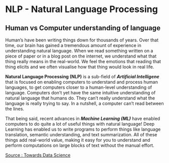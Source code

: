 # NLP - Natural Language Processing 

## Human vs Computer understanding of language

Human’s have been writing things down for thousands of years. Over that time, our brain has gained a tremendous amount of experience in understanding natural language. When we read something written on a piece of paper or in a blog post on the internet, we understand what that thing really means in the real-world. We feel the emotions that reading that thing elicits and we often visualise how that thing would look in real life.

**Natural Language Processing (NLP)** is a sub-field of ***Artificial Intelligene*** that is focused on enabling computers to understand and process human languages, to get computers closer to a human-level understanding of language. Computers don’t yet have the same intuitive understanding of natural language that humans do. They can’t really understand what the language is really trying to say. In a nutshell, a computer can’t read between the lines.

That being said, recent advances in ***Machine Learning (ML)*** have enabled computers to do quite a lot of useful things with natural language! Deep Learning has enabled us to write programs to perform things like language translation, semantic understanding, and text summarization. All of these things add real-world value, making it easy for you to understand and perform computations on large blocks of text without the manual effort.

[Source : Towards Data Science ](https://towardsdatascience.com/an-easy-introduction-to-natural-language-processing-b1e2801291c1)